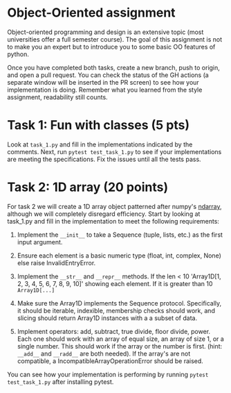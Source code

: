 # Object-Oriented assignment

Object-oriented programming and design is an extensive topic (most universities offer a full
semester course). The goal of this assignment is not to make you an expert but to introduce
you to some basic OO features of python.

Once you have completed both tasks, create a new branch, push to origin, and open
a pull request. You can check the status of the GH actions (a separate window will
be inserted in the PR screen) to see how your implementation is doing. Remember what
you learned from the style assignment, readability still counts.


# Task 1: Fun with classes (5 pts)

Look at `task_1.py` and fill in the implementations indicated by the comments.
Next, run `pytest test_task_1.py` to see if your implementations are meeting
the specifications. Fix the issues until all the tests pass.

# Task 2: 1D array (20 points)

For task 2 we will create a 1D array object patterned after numpy's
[ndarray](https://numpy.org/doc/stable/reference/generated/numpy.ndarray.html), although we will completely
disregard efficiency. Start by looking at task_1.py and fill in the implementation to meet the
following requirements:


1. Implement the `__init__` to take a Sequence (tuple, lists, etc.) as the first input argument. 

2. Ensure each element is a basic numeric type (float, int, complex, None) else raise InvalidEntryError.

3. Implement the `__str__` and `__repr__` methods. If the len < 10 'Array1D[1, 2, 3, 4, 5, 6, 7, 8, 9, 10]'
   showing each element. If it is greater than 10 `Array1D[...]`

4. Make sure the Array1D implements the Sequence protocol. Specifically, it should be iterable,
   indexible, membership checks should work, and slicing should return Array1D instances with a
   a subset of data.

5. Implement operators: add, subtract, true divide, floor divide, power. Each one should work
   with an array of equal size, an array of size 1, or a single number. This should work if
   the array or the number is first. (hint: `__add__` and `__radd__` are both needed). If the
   array's are not compatible, a IncompatibleArrayOperationError should be raised.

You can see how your implementation is performing by running `pytest test_task_1.py` after installing
pytest.




